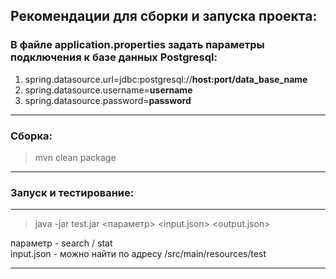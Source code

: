 ## Рекомендации для сборки и запуска проекта:
### В файле **application.properties** задать параметры подключения к базе данных Postgresql:
1. spring.datasource.url=jdbc:postgresql://**host:port/data_base_name**
2. spring.datasource.username=**username**
3. spring.datasource.password=**password**

---
### Сборка:
>mvn clean package
---
### Запуск и тестирование:
___
>java -jar test.jar <параметр> <input.json> <output.json>

параметр - search / stat \
input.json - можно найти по адресу /src/main/resources/test
___
